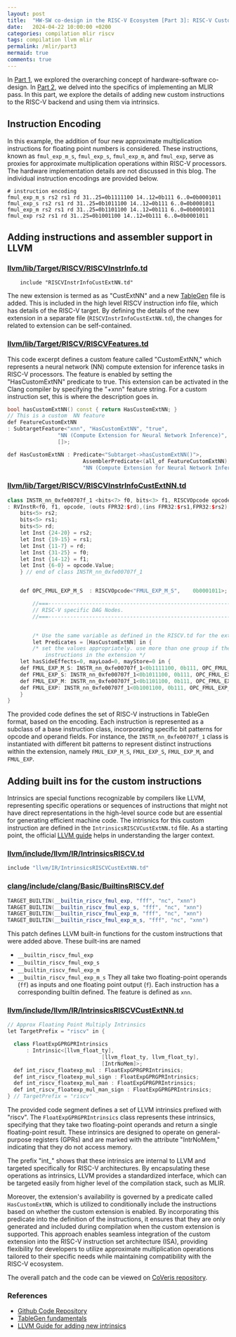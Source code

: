 ```yaml
---
layout: post
title:  "HW-SW co-design in the RISC-V Ecosystem [Part 3]: RISC-V Custom Instructions "
date:   2024-04-22 10:00:00 +0200
categories: compilation mlir riscv
tags: compilation llvm mlir
permalink: /mlir/part3
mermaid: true
comments: true
---
```


In [Part 1](/compilation/mlir/riscv/2024/03/23/llvm_mlir_1.html), we explored the overarching concept of hardware-software co-design. In [Part 2](/compilation/mlir/llvm/riscv/2024/04/09/llvm_mlir_02.html), we delved into the specifics of implementing an MLIR pass. In this part, we explore the details of adding new custom instructions to the RISC-V backend and using them via intrinsics.

## Instruction Encoding

In this example, the addition of four new approximate multiplication instructions for floating point numbers is considered. These instructions, known as `fmul_exp_m_s`, `fmul_exp_s`, `fmul_exp_m`, and `fmul_exp`, serve as proxies for approximate multiplication operations within RISC-V processors. The hardware implementation details are not discussed in this blog. The individual instruction encodings are provided below.
```shell
# instruction encoding
fmul_exp_m_s rs2 rs1 rd 31..25=0b1111100 14..12=0b111 6..0=0b0001011
fmul_exp_s rs2 rs1 rd 31..25=0b1011100 14..12=0b111 6..0=0b0001011
fmul_exp_m rs2 rs1 rd 31..25=0b1101100 14..12=0b111 6..0=0b0001011
fmul_exp rs2 rs1 rd 31..25=0b1001100 14..12=0b111 6..0=0b0001011
```


## Adding instructions and assembler support in LLVM

### [llvm/lib/Target/RISCV/RISCVInstrInfo.td]()
```
    include "RISCVInstrInfoCustExtNN.td"
```
The new extension is termed as as "CustExtNN" and a new [TableGen](https://llvm.org/docs/TableGen/) file is added. This is included in the high level RISCV instruction info file, which has details of the RISC-V target.
By defining the details of the new extension in a separate file (`RISCVInstrInfoCustExtNN.td`), the changes for related to extension can be self-contained.

### [llvm/lib/Target/RISCV/RISCVFeatures.td]()
This code excerpt defines a custom feature called "CustomExtNN," which represents a neural network (NN) compute extension for inference tasks in RISC-V processors. The feature is enabled by setting the "HasCustomExtNN" predicate to true. This extension can be activated in the Clang compiler by specifying the "+xnn" feature string. For a custom instruction set, this is where the description goes in.

```c++
bool hasCustomExtNN() const { return HasCustomExtNN; }
// This is a custom  NN feature
def FeatureCustomExtNN
: SubtargetFeature<"xnn", "HasCustomExtNN", "true",
                "NN (Compute Extension for Neural Network Inference)",
                []>;

def HasCustomExtNN : Predicate<"Subtarget->hasCustomExtNN()">,
                        AssemblerPredicate<(all_of FeatureCustomExtNN),
                        "NN (Compute Extension for Neural Network Inference)">;
```


### [llvm/lib/Target/RISCV/RISCVInstrInfoCustExtNN.td]()
```c++
class INSTR_nn_0xfe00707f_1 <bits<7> f0, bits<3> f1, RISCVOpcode opcode,  string opcodestr>
: RVInstR<f0, f1, opcode, (outs FPR32:$rd),(ins FPR32:$rs1,FPR32:$rs2),opcodestr, "$rd, $rs1, $rs2"> {
    bits<5> rs2;
    bits<5> rs1;
    bits<5> rd;
    let Inst {24-20} = rs2;
    let Inst {19-15} = rs1;
    let Inst {11-7} = rd;
    let Inst {31-25} = f0;
    let Inst {14-12} = f1;
    let Inst {6-0} = opcode.Value;
    } // end of class INSTR_nn_0xfe00707f_1


    def OPC_FMUL_EXP_M_S  : RISCVOpcode<"FMUL_EXP_M_S",    0b0001011>;

        //===----------------------------------------------------------------------===//
        // RISC-V specific DAG Nodes.
        //===----------------------------------------------------------------------===//


        /* Use the same variable as defined in the RISCV.td for the extension as the predicate */
        let Predicates = [HasCustomExtNN] in {
        /* set the values appropriately. use more than one group if there are different kinds of
            instructions in the extension */
    let hasSideEffects=0, mayLoad=0, mayStore=0 in {
    def FMUL_EXP_M_S: INSTR_nn_0xfe00707f_1<0b1111100, 0b111, OPC_FMUL_EXP_M_S, "fmul_exp_m_s">;
    def FMUL_EXP_S: INSTR_nn_0xfe00707f_1<0b1011100, 0b111, OPC_FMUL_EXP_M_S, "fmul_exp_s">;
    def FMUL_EXP_M: INSTR_nn_0xfe00707f_1<0b1101100, 0b111, OPC_FMUL_EXP_M_S, "fmul_exp_m">;
    def FMUL_EXP: INSTR_nn_0xfe00707f_1<0b1001100, 0b111, OPC_FMUL_EXP_M_S, "fmul_exp">;
    }
}
```

The provided code defines the set of RISC-V instructions in TableGen format, based on the encoding. Each instruction is represented as a subclass of a base instruction class, incorporating specific bit patterns for opcode and operand fields. For instance, the `INSTR_nn_0xfe00707f_1` class is instantiated with different bit patterns to represent distinct instructions within the extension, namely `FMUL_EXP_M_S`, `FMUL_EXP_S`, `FMUL_EXP_M`, and `FMUL_EXP`.

## Adding built ins for the custom instructions

Intrinsics are special functions recognizable by compilers like LLVM, representing specific operations or sequences of instructions that might not have direct representations in the high-level source code but are essential for generating efficient machine code.
The intrisnics for this custom instruction are defined in the `IntrinsicsRISCVCustExtNN.td` file.
As a starting point, the official [LLVM guide](https://llvm.org/docs/ExtendingLLVM.html) helps in understanding the larger context.
### [llvm/include/llvm/IR/IntrinsicsRISCV.td]()
```c
include "llvm/IR/IntrinsicsRISCVCustExtNN.td"
```

### [clang/include/clang/Basic/BuiltinsRISCV.def]()
```c++
TARGET_BUILTIN(__builtin_riscv_fmul_exp, "fff", "nc", "xnn")
TARGET_BUILTIN(__builtin_riscv_fmul_exp_s, "fff", "nc", "xnn")
TARGET_BUILTIN(__builtin_riscv_fmul_exp_m, "fff", "nc", "xnn")
TARGET_BUILTIN(__builtin_riscv_fmul_exp_m_s, "fff", "nc", "xnn")
```
This patch defines LLVM built-in functions for the custom instructions that were added above. These built-ins are named
- `__builtin_riscv_fmul_exp`
- `__builtin_riscv_fmul_exp_s`
- `__builtin_riscv_fmul_exp_m`
- `__builtin_riscv_fmul_exp_m_s`
They all take two floating-point operands (`ff`) as inputs and one floating point output (`f`). Each instruction has a corresponding builtin defined. The feature is defined as `xnn`.

### [llvm/include/llvm/IR/IntrinsicsRISCVCustExtNN.td]()
```c++
// Approx Floating Point Multiply Intrinsics
let TargetPrefix = "riscv" in {

  class FloatExpGPRGPRIntrinsics
      : Intrinsic<[llvm_float_ty],
                              [llvm_float_ty, llvm_float_ty],
                              [IntrNoMem]>;
  def int_riscv_floatexp_mul : FloatExpGPRGPRIntrinsics;
  def int_riscv_floatexp_mul_sign : FloatExpGPRGPRIntrinsics;
  def int_riscv_floatexp_mul_man : FloatExpGPRGPRIntrinsics;
  def int_riscv_floatexp_mul_man_sign : FloatExpGPRGPRIntrinsics;
} // TargetPrefix = "riscv"
```
The provided code segment defines a set of LLVM intrinsics prefixed with "riscv". The `FloatExpGPRGPRIntrinsics` class represents these intrinsics, specifying that they take two floating-point operands and return a single floating-point result. These intrinsics are designed to operate on general-purpose registers (GPRs) and are marked with the attribute "IntrNoMem," indicating that they do not access memory.

 The prefix "int_" shows that these intrinsics are internal to LLVM and targeted specifically for RISC-V architectures. By encapsulating these operations as intrinsics, LLVM provides a standardized interface, which can be targeted easily from higher level of the compilation stack, such as MLIR.

Moreover, the extension's availability is governed by a predicate called `HasCustomExtNN`, which is utilized to conditionally include the instructions based on whether the custom extension is enabled. By incorporating this predicate into the definition of the instructions, it ensures that they are only generated and included during compilation when the custom extension is supported. This approach enables seamless integration of the custom extension into the RISC-V instruction set architecture (ISA), providing flexibility for developers to utilize approximate multiplication operations tailored to their specific needs while maintaining compatibility with the RISC-V ecosystem.

The overall patch and the code can be viewed on [CoVeris repository](https://github.com/debjyoti0891/CoVeriS/blob/main/patches/patch_llvm).

### References
+ [Github Code Repository](https://github.com/debjyoti0891/CoVeriS)
+ [TableGen fundamentals](https://llvm.org/docs/TableGen/)
+ [LLVM Guide for adding new intrinsics](https://llvm.org/docs/ExtendingLLVM.html)





